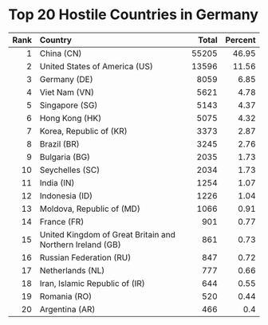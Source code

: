 # Top 20 Hostile Countries in Germany

| Rank | Country | Total | Percent |
| ---: | :------ | ----: | ------: |
| 1 | China (CN) | 55205 | 46.95 |
| 2 | United States of America (US) | 13596 | 11.56 |
| 3 | Germany (DE) | 8059 | 6.85 |
| 4 | Viet Nam (VN) | 5621 | 4.78 |
| 5 | Singapore (SG) | 5143 | 4.37 |
| 6 | Hong Kong (HK) | 5075 | 4.32 |
| 7 | Korea, Republic of (KR) | 3373 | 2.87 |
| 8 | Brazil (BR) | 3245 | 2.76 |
| 9 | Bulgaria (BG) | 2035 | 1.73 |
| 10 | Seychelles (SC) | 2034 | 1.73 |
| 11 | India (IN) | 1254 | 1.07 |
| 12 | Indonesia (ID) | 1226 | 1.04 |
| 13 | Moldova, Republic of (MD) | 1066 | 0.91 |
| 14 | France (FR) | 901 | 0.77 |
| 15 | United Kingdom of Great Britain and Northern Ireland (GB) | 861 | 0.73 |
| 16 | Russian Federation (RU) | 847 | 0.72 |
| 17 | Netherlands (NL) | 777 | 0.66 |
| 18 | Iran, Islamic Republic of (IR) | 644 | 0.55 |
| 19 | Romania (RO) | 520 | 0.44 |
| 20 | Argentina (AR) | 466 | 0.4 |
